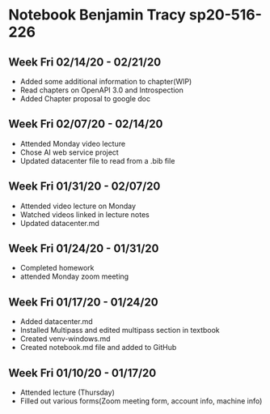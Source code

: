 # Notebook Benjamin Tracy sp20-516-226

## Week Fri 02/14/20 - 02/21/20

* Added some additional information to chapter(WIP)
* Read chapters on OpenAPI 3.0 and Introspection
* Added Chapter proposal to google doc


## Week Fri 02/07/20 - 02/14/20

* Attended Monday video lecture
* Chose AI web service project
* Updated datacenter file to read from a .bib file

## Week Fri 01/31/20 - 02/07/20

* Attended video lecture on Monday
* Watched videos linked in lecture notes
* Updated datacenter.md

## Week Fri 01/24/20 - 01/31/20

* Completed homework 
* attended Monday zoom meeting

## Week Fri 01/17/20 - 01/24/20

* Added datacenter.md
* Installed Multipass and edited multipass section in textbook
* Created venv-windows.md
* Created notebook.md file and added to GitHub

## Week Fri 01/10/20 - 01/17/20

* Attended lecture (Thursday)
* Filled out various forms(Zoom meeting form, account info, machine 
info) 
